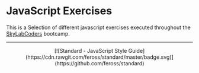 # JavaScript Exercises

This is a Selection of different javascript exercises executed throughout the [SkyLabCoders](http://www.skylabcoders.com/es/) bootcamp.

___
<p align="center">[![Standard - JavaScript Style Guide](https://cdn.rawgit.com/feross/standard/master/badge.svg)](https://github.com/feross/standard)</p>

